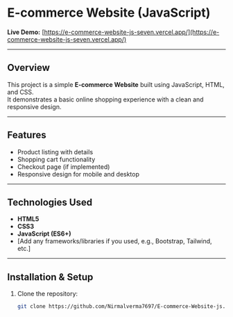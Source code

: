 # E-commerce Website (JavaScript)

**Live Demo:** [https://e-commerce-website-js-seven.vercel.app/](https://e-commerce-website-js-seven.vercel.app/)

---

## Overview
This project is a simple **E-commerce Website** built using JavaScript, HTML, and CSS.  
It demonstrates a basic online shopping experience with a clean and responsive design.

---

## Features
- Product listing with details  
- Shopping cart functionality  
- Checkout page (if implemented)  
- Responsive design for mobile and desktop  

---

## Technologies Used
- **HTML5**  
- **CSS3**  
- **JavaScript (ES6+)**  
- [Add any frameworks/libraries if you used, e.g., Bootstrap, Tailwind, etc.]  

---

## Installation & Setup

1. Clone the repository:
   ```bash
   git clone https://github.com/Nirmalverma7697/E-commerce-Website-js.git
